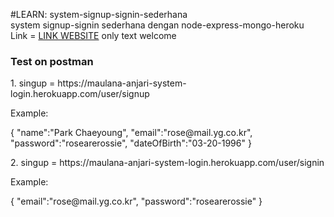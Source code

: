 #LEARN: system-signup-signin-sederhana <br>
system signup-signin sederhana dengan node-express-mongo-heroku
<br>
Link = <a href="https://maulana-anjari-system-login.herokuapp.com/">LINK WEBSITE</a> only text welcome
<br>
<h3>Test on postman</h3>
<p>1. singup = https://maulana-anjari-system-login.herokuapp.com/user/signup</p>
<p>Example:</p>
{
    "name":"Park Chaeyoung",
    "email":"rose@mail.yg.co.kr",
    "password":"rosearerossie",
    "dateOfBirth":"03-20-1996"
}

<p>2. singup = https://maulana-anjari-system-login.herokuapp.com/user/signin</p>
<p>Example:</p>
{
    "email":"rose@mail.yg.co.kr",
    "password":"rosearerossie"
}
